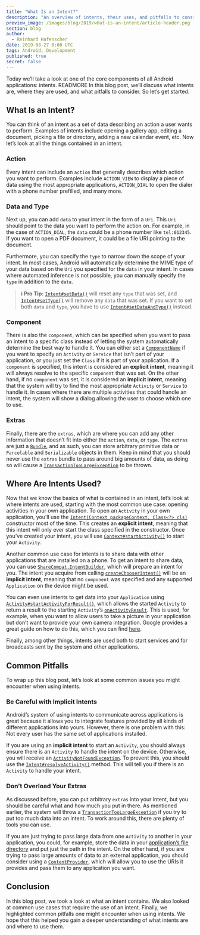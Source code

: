 ```yaml
---
title: "What Is an Intent?"
description: "An overview of intents, their uses, and pitfalls to consider."
preview_image: /images/blog/2019/what-is-an-intent/article-header.png
section: blog
author:
  - Reinhard Hafenscher
date: 2019-08-27 8:00 UTC
tags: Android, Development
published: true
secret: false
---
```


Today we’ll take a look at one of the core components of all Android applications: intents. READMORE In this blog post, we’ll discuss what intents are, where they are used, and what pitfalls to consider. So let’s get started.

## What Is an Intent?

You can think of an intent as a set of data describing an action a user wants to perform. Examples of intents include opening a gallery app, editing a document, picking a file or directory, adding a new calendar event, etc. Now let’s look at all the things contained in an intent.

### Action

Every intent can include an `action` that generally describes which action you want to perform. Examples include `ACTION_VIEW` to display a piece of data using the most appropriate applications, `ACTION_DIAL` to open the dialer with a phone number prefilled, and many more.

### Data and Type

Next up, you can add `data` to your intent in the form of a `Uri`. This `Uri` should point to the data you want to perform the action on. For example, in the case of `ACTION_DIAL`, the `data` could be a phone number like `tel:012345`. If you want to open a PDF document, it could be a file URI pointing to the document.

Furthermore, you can specify the `type` to narrow down the scope of your intent. In most cases, Android will automatically determine the MIME type of your data based on the `Uri` you specified for the `data` in your intent. In cases where automated inference is not possible, you can manually specify the `type` in addition to the `data`.

> **ℹ️ Pro Tip:** [`Intent#setData()`][] will reset any `type` that was set, and [`Intent#setType()`][] will remove any `data` that was set. If you want to set both `data` and `type`, you have to use [`Intent#setDataAndType()`][] instead.

### Component

There is also the `component`, which can be specified when you want to pass an intent to a specific class instead of letting the system automatically determine the best way to handle it. You can either set a [`ComponentName`][] if you want to specify an `Activity` or `Service` that isn’t part of your application, or you just set the `Class` if it is part of your application. If a `component` is specified, this intent is considered an **explicit intent**, meaning it will always resolve to the specific `component` that was set. On the other hand, if no `component` was set, it is considered an **implicit intent**, meaning that the system will try to find the most appropriate `Activity` or `Service` to handle it. In cases where there are multiple activities that could handle an intent, the system will show a dialog allowing the user to choose which one to use.

### Extras

Finally, there are the `extras`, which are where you can add any other information that doesn’t fit into either the `action`, `data`, or `type`. The `extras` are just a [`Bundle`][], and as such, you can store arbitrary primitive data or `Parcelable` and `Serializable` objects in them. Keep in mind that you should never use the `extras` bundle to pass around big amounts of data, as doing so will cause a [`TransactionTooLargeException`][] to be thrown.

## Where Are Intents Used?

Now that we know the basics of what is contained in an intent, let’s look at where intents are used, starting with the most common use case: opening activities in your own application. To open an `Activity` in your own application, you’ll use the [`Intent(Context packageContext, Class<?> cls)`][] constructor most of the time. This creates an **explicit intent**, meaning that this intent will only ever start the class specified in the constructor. Once you’ve created your intent, you will use [`Context#startActivity()`][] to start your `Activity`.

Another common use case for intents is to share data with other applications that are installed on a phone. To get an intent to share data, you can use [`ShareCompat.IntentBuilder`][], which will prepare an intent for you. The intent you acquire from calling [`createChooserIntent()`][] will be an **implicit intent**, meaning that no `component` was specified and any supported `Application` on the device might be used.

You can even use intents to get data into your `Application` using [`Activity#startActivityForResult()`][], which allows the started `Activity` to return a result to the starting `Activity`’s [`onActivityResult`][]. This is used, for example, when you want to allow users to take a picture in your application but don’t want to provide your own camera integration. Google provides a great guide on how to do this, which you can find [here][camera guide].

Finally, among other things, intents are used both to start services and for broadcasts sent by the system and other applications.

## Common Pitfalls

To wrap up this blog post, let’s look at some common issues you might encounter when using intents.

### Be Careful with Implicit Intents

Android’s system of using intents to communicate across applications is great because it allows you to integrate features provided by all kinds of different applications into yours. However, there is one problem with this: Not every user has the same set of applications installed.

If you are using an **implicit intent** to start an `Activity`, you should always ensure there is an `Activity` to handle the intent on the device. Otherwise, you will receive an [`ActivityNotFoundException`][]. To prevent this, you should use the [`Intent#resolveActivity()`][] method. This will tell you if there is an `Activity` to handle your intent.

### Don’t Overload Your Extras

As discussed before, you can put arbitrary `extras` into your intent, but you should be careful what and how much you put in there. As mentioned earlier, the system will throw a [`TransactionTooLargeException`][] if you try to put too much data into an intent. To work around this, there are plenty of tools you can use.

If you are just trying to pass large data from one `Activity` to another in your application, you could, for example, store the data in your [application’s file directory][] and put just the path in the intent. On the other hand, if you are trying to pass large amounts of data to an external application, you should consider using a [`ContentProvider`][], which will allow you to use the URIs it provides and pass them to any application you want.

## Conclusion

In this blog post, we took a look at what an intent contains. We also looked at common use cases that require the use of an intent. Finally, we highlighted common pitfalls one might encounter when using intents. We hope that this helped you gain a deeper understanding of what intents are and where to use them.

[`intent#setdataandtype()`]: https://developer.android.com/reference/android/content/Intent.html#setDataAndType(android.net.Uri,%20java.lang.String)
[`intent#setdata()`]: https://developer.android.com/reference/android/content/Intent.html#setData(android.net.Uri)
[`intent#settype()`]: https://developer.android.com/reference/android/content/Intent.html#setType(java.lang.String)
[`transactiontoolargeexception`]: https://developer.android.com/reference/android/os/TransactionTooLargeException?hl=en
[`componentname`]: https://developer.android.com/reference/android/content/ComponentName.html
[`intent(context packagecontext, class<?> cls)`]: https://developer.android.com/reference/android/content/Intent.html#Intent(android.content.Context,%20java.lang.Class%3C?%3E)
[`context#startactivity()`]: https://developer.android.com/reference/android/content/Context.html#startActivity(android.content.Intent)
[`context#startservice()`]: https://developer.android.com/reference/android/content/Context.html#startService(android.content.Intent)
[`sharecompat.intentbuilder`]: https://developer.android.com/reference/androidx/core/app/ShareCompat.IntentBuilder.html?hl=en
[`createchooserintent()`]: https://developer.android.com/reference/androidx/core/app/ShareCompat.IntentBuilder.html?hl=en#createChooserIntent()
[`activity#startactivityforresult()`]: https://developer.android.com/reference/android/app/Activity.html#startActivityForResult(android.content.Intent,%20int)
[`onactivityresult`]: https://developer.android.com/reference/android/app/Activity.html#onActivityResult(int,%20int,%20android.content.Intent)
[camera guide]: https://developer.android.com/training/camera/photobasics
[`activitynotfoundexception`]: https://developer.android.com/reference/android/content/ActivityNotFoundException?hl=en
[`intent#resolveactivity()`]: https://developer.android.com/reference/android/content/Intent.html#resolveActivity(android.content.pm.PackageManager)
[`contentprovider`]: https://developer.android.com/reference/kotlin/android/content/ContentProvider?hl=en
[application’s file directory]: https://developer.android.com/reference/android/content/Context.html?hl=en#getFilesDir()
[`bundle`]: https://developer.android.com/reference/android/os/Bundle
